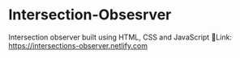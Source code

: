 # Intersection-Obsesrver
Intersection observer built using HTML, CSS and JavaScript
📎Link: https://intersections-observer.netlify.com
